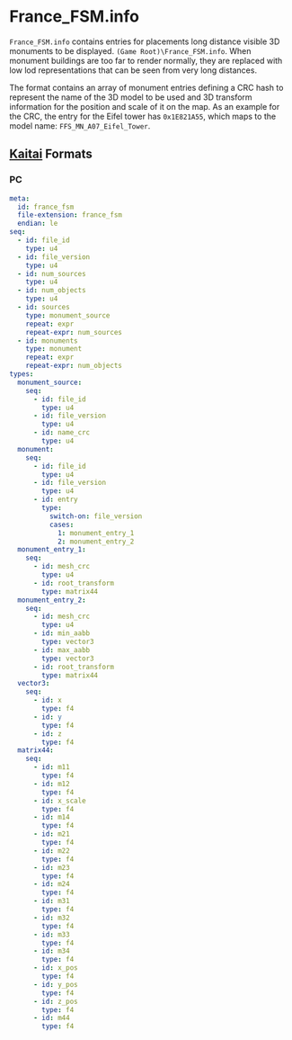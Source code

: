# France_FSM.info

`France_FSM.info` contains entries for placements long distance visible 3D monuments to be displayed. `(Game Root)\France_FSM.info`.
When monument buildings are too far to render normally, they are replaced with low lod representations that can be seen from very long distances.

The format contains an array of monument entries defining a CRC hash to represent the name of the 3D model to be used and 3D transform information for the position and scale of it on the map.
As an example for the CRC, the entry for the Eifel tower has `0x1E821A55`, which maps to the model name: `FFS_MN_A07_Eifel_Tower`.

## [Kaitai](http://kaitai.io/) Formats

### PC

```yaml
meta:
  id: france_fsm
  file-extension: france_fsm
  endian: le
seq:
  - id: file_id
    type: u4
  - id: file_version
    type: u4
  - id: num_sources
    type: u4
  - id: num_objects
    type: u4
  - id: sources
    type: monument_source
    repeat: expr
    repeat-expr: num_sources
  - id: monuments
    type: monument
    repeat: expr
    repeat-expr: num_objects
types:
  monument_source:
    seq:
      - id: file_id
        type: u4
      - id: file_version
        type: u4
      - id: name_crc
        type: u4
  monument:
    seq:
      - id: file_id
        type: u4
      - id: file_version
        type: u4
      - id: entry
        type:
          switch-on: file_version
          cases:
            1: monument_entry_1
            2: monument_entry_2
  monument_entry_1:
    seq:
      - id: mesh_crc
        type: u4
      - id: root_transform
        type: matrix44
  monument_entry_2:
    seq:
      - id: mesh_crc
        type: u4
      - id: min_aabb
        type: vector3
      - id: max_aabb
        type: vector3
      - id: root_transform
        type: matrix44
  vector3:
    seq:
      - id: x
        type: f4
      - id: y
        type: f4
      - id: z
        type: f4
  matrix44:
    seq:
      - id: m11
        type: f4
      - id: m12
        type: f4
      - id: x_scale
        type: f4
      - id: m14
        type: f4
      - id: m21
        type: f4
      - id: m22
        type: f4
      - id: m23
        type: f4
      - id: m24
        type: f4
      - id: m31
        type: f4
      - id: m32
        type: f4
      - id: m33
        type: f4
      - id: m34
        type: f4
      - id: x_pos
        type: f4
      - id: y_pos
        type: f4
      - id: z_pos
        type: f4
      - id: m44
        type: f4
```

